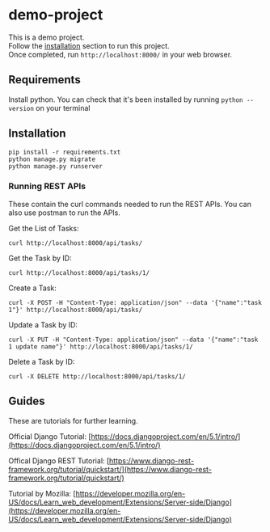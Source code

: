 # demo-project
This is a demo project.  
Follow the [installation](##Installation) section to run this project.  
Once completed, run `http://localhost:8000/` in your web browser.


## Requirements
Install python. You can check that it's been installed by running `python --version` on your terminal


## Installation
```
pip install -r requirements.txt
python manage.py migrate
python manage.py runserver
```


### Running REST APIs
These contain the curl commands needed to run the REST APIs. You can also use postman to run the APIs.

Get the List of Tasks:
```
curl http://localhost:8000/api/tasks/
```

Get the Task by ID:
```
curl http://localhost:8000/api/tasks/1/
```

Create a Task:
```
curl -X POST -H "Content-Type: application/json" --data '{"name":"task 1"}' http://localhost:8000/api/tasks/
```

Update a Task by ID:
```
curl -X PUT -H "Content-Type: application/json" --data '{"name":"task 1 update name"}' http://localhost:8000/api/tasks/1/
```

Delete a Task by ID:
```
curl -X DELETE http://localhost:8000/api/tasks/1/
```


## Guides
These are tutorials for further learning.

Official Django Tutorial: [https://docs.djangoproject.com/en/5.1/intro/](https://docs.djangoproject.com/en/5.1/intro/)

Offical Django REST Tutorial: [https://www.django-rest-framework.org/tutorial/quickstart/](https://www.django-rest-framework.org/tutorial/quickstart/)

Tutorial by Mozilla: [https://developer.mozilla.org/en-US/docs/Learn_web_development/Extensions/Server-side/Django](https://developer.mozilla.org/en-US/docs/Learn_web_development/Extensions/Server-side/Django)

